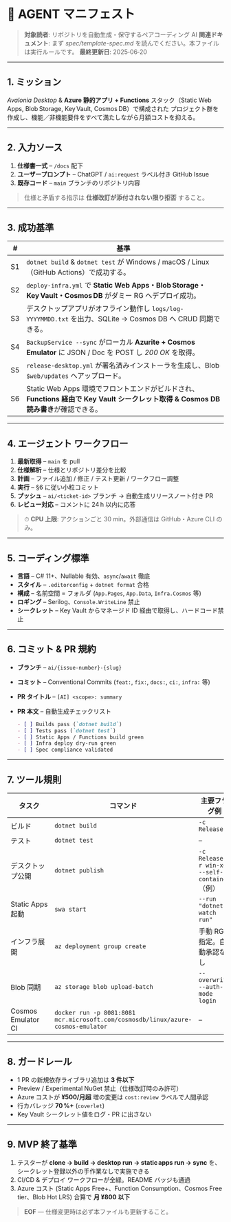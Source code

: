 # 🤖 AGENT マニフェスト

> **対象読者**: リポジトリを自動生成・保守するペアコーディング AI
> **関連ドキュメント**: まず *spec/template-spec.md* を読んでください。本ファイルは実行ルールです。
> **最終更新日**: 2025‑06‑20

---

## 1. ミッション

*Avalonia Desktop* & **Azure 静的アプリ + Functions** スタック（Static Web Apps, Blob Storage, Key Vault, Cosmos DB）で構成された プロジェクト群を作成し、機能／非機能要件をすべて満たしながら月額コストを抑える。

---

## 2. 入力ソース

1. **仕様書一式** – `/docs` 配下
2. **ユーザープロンプト** – ChatGPT / `ai:request` ラベル付き GitHub Issue
3. **既存コード** – `main` ブランチのリポジトリ内容

> 仕様と矛盾する指示は **仕様改訂が添付されない限り拒否** すること。

---

## 3. 成功基準

| #  | 基準                                                                                             |
| -- | ---------------------------------------------------------------------------------------------- |
| S1 | `dotnet build` & `dotnet test` が Windows / macOS / Linux（GitHub Actions）で成功する。                 |
| S2 | `deploy-infra.yml` で **Static Web Apps・Blob Storage・Key Vault・Cosmos DB** がダミー RG へデプロイ成功。     |
| S3 | デスクトップアプリがオフライン動作し `logs/log-YYYYMMDD.txt` を出力、SQLite → Cosmos DB へ CRUD 同期できる。                |
| S4 | `BackupService --sync` がローカル **Azurite + Cosmos Emulator** に JSON / Doc を POST し *200 OK* を取得。 |
| S5 | `release-desktop.yml` が署名済みインストーラを生成し、Blob `$web/updates` へアップロード。                             |
| S6 | Static Web Apps 環境でフロントエンドがビルドされ、**Functions 経由で Key Vault シークレット取得 & Cosmos DB 読み書き**が確認できる。  |

---

## 4. エージェント ワークフロー

1. **最新取得** – `main` を pull
2. **仕様解析** – 仕様とリポジトリ差分を比較
3. **計画** – ファイル追加 / 修正 / テスト更新 / ワークフロー調整
4. **実行** – §6 に従い小粒コミット
5. **プッシュ** – `ai/<ticket‑id>` ブランチ → 自動生成リリースノート付き PR
6. **レビュー対応** – コメントに 24 h 以内に応答

> ⏱ **CPU 上限**: アクションごと 30 min。外部通信は GitHub・Azure CLI のみ。

---

## 5. コーディング標準

* **言語** – C# 11+、Nullable 有効、`async`/`await` 徹底
* **スタイル** – `.editorconfig` + `dotnet format` 合格
* **構成** – 名前空間 = フォルダ (`App.Pages`, `App.Data`, `Infra.Cosmos` 等)
* **ロギング** – Serilog、`Console.WriteLine` 禁止
* **シークレット** – Key Vault からマネージド ID 経由で取得し、ハードコード禁止

---

## 6. コミット & PR 規約

* **ブランチ** – `ai/{issue-number}-{slug}`
* **コミット** – Conventional Commits (`feat:`, `fix:`, `docs:`, `ci:`, `infra:` 等)
* **PR タイトル** – `[AI] <scope>: summary`
* **PR 本文** – 自動生成チェックリスト

  ```markdown
  - [ ] Builds pass (`dotnet build`)
  - [ ] Tests pass (`dotnet test`)
  - [ ] Static Apps / Functions build green
  - [ ] Infra deploy dry‑run green
  - [ ] Spec compliance validated
  ```

---

## 7. ツール規則

| タスク                | コマンド                                                                             | 主要フラグ例                                      |
| ------------------ | -------------------------------------------------------------------------------- | ------------------------------------------- |
| ビルド                | `dotnet build`                                                                   | `-c Release`                                |
| テスト                | `dotnet test`                                                                    | –                                           |
| デスクトップ公開           | `dotnet publish`                                                                 | `-c Release -r win-x64 --self-contained`（例） |
| Static Apps 起動     | `swa start`                                                                      | `--run "dotnet watch run"`                  |
| インフラ展開             | `az deployment group create`                                                     | 手動 RG 指定。自動承認なし                             |
| Blob 同期            | `az storage blob upload-batch`                                                   | `--overwrite --auth-mode login`             |
| Cosmos Emulator CI | `docker run -p 8081:8081 mcr.microsoft.com/cosmosdb/linux/azure-cosmos-emulator` | –                                           |

---

## 8. ガードレール

* 1 PR の新規依存ライブラリ追加は **3 件以下**
* Preview / Experimental NuGet 禁止（仕様改訂時のみ許可）
* Azure コストが **¥500/月超** 増の変更は `cost:review` ラベルで人間承認
* 行カバレッジ **70 %+** (`coverlet`)
* Key Vault シークレット値をログ・PR に出さない

---

## 9. MVP 終了基準

1. テスターが **clone → build → desktop run → static apps run → sync** を、シークレット登録以外の手作業なしで実施できる
2. CI/CD & デプロイ ワークフローが全緑。README バッジも通過
3. Azure コスト (Static Apps Free+、Function Consumption、Cosmos Free tier、Blob Hot LRS) 合算で **月 ¥800 以下**

> **EOF** — 仕様変更時は必ず本ファイルも更新すること。
